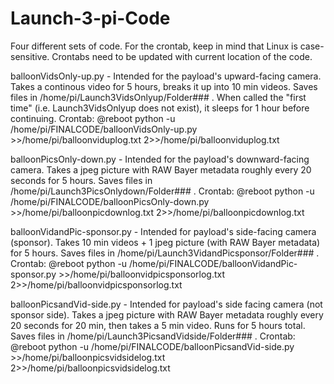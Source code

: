 # Launch-3-pi-Code

Four different sets of code. For the crontab, keep in mind that Linux is case-sensitive. Crontabs need to be updated with current location of the code.

balloonVidsOnly-up.py - 
Intended for the payload's upward-facing camera. 
Takes a continous video for 5 hours, breaks it up into 10 min videos. 
Saves files in /home/pi/Launch3VidsOnlyup/Folder### .
When called the "first time" (i.e. Launch3VidsOnlyup does not exist), it sleeps for 1 hour before continuing. 
Crontab: @reboot python -u /home/pi/FINALCODE/balloonVidsOnly-up.py >>/home/pi/balloonviduplog.txt 2>>/home/pi/balloonviduplog.txt

balloonPicsOnly-down.py - 
Intended for the payload's downward-facing camera. 
Takes a jpeg picture with RAW Bayer metadata roughly every 20 seconds for 5 hours.
Saves files in /home/pi/Launch3PicsOnlydown/Folder### . 
Crontab: @reboot python -u /home/pi/FINALCODE/balloonPicsOnly-down.py >>/home/pi/balloonpicdownlog.txt 2>>/home/pi/balloonpicdownlog.txt 

balloonVidandPic-sponsor.py - 
Intended for payload's side-facing camera (sponsor). 
Takes 10 min videos + 1 jpeg picture (with RAW Bayer metadata) for 5 hours. 
Saves files in /home/pi/Launch3VidandPicsponsor/Folder### . 
Crontab: @reboot python -u /home/pi/FINALCODE/balloonVidandPic-sponsor.py >>/home/pi/balloonvidpicsponsorlog.txt 2>>/home/pi/balloonvidpicsponsorlog.txt

balloonPicsandVid-side.py - 
Intended for payload's side facing camera (not sponsor side). 
Takes a jpeg picture with RAW Bayer metadata roughly every 20 seconds for 20 min, then takes a 5 min video. Runs for 5 hours total. 
Saves files in /home/pi/Launch3PicsandVidside/Folder### . 
Crontab: @reboot python -u /home/pi/FINALCODE/balloonPicsandVid-side.py >>/home/pi/balloonpicsvidsidelog.txt 2>>/home/pi/balloonpicsvidsidelog.txt
